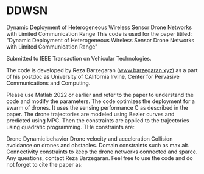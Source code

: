 # DDWSN
Dynamic Deployment of Heterogeneous Wireless Sensor Drone Networks with Limited Communication Range
This code is used for the paper titiled:
"Dynamic Deployment of Heterogeneous Wireless Sensor Drone Networks with Limited Communication Range"

Submitted to IEEE Transaction on Vehicular Technologies.

The code is developed by Reza Barzegaran (www.barzegaran.xyz) as a part of his postdoc as University of CAlifornia Irvine, Center for Pervasive Communications and Computing.

Please use Matlab 2022 or earlier and refer to the paper to understand the code and modify the parameters. The code optimizes the deployment for a swarm of drones. It uses the sensing performance C as described in the paper. The drone trajectories are modeled using Bezier curves and predicted using MPC. Then the constraints are applied to the trajectories using quadratic programming. THe constraints are:

Drone Dynamic behavior
Drone velocity and acceleration
Collision avoidance on drones and obstacles.
Domain constraints such as max alt.
Connectivity constraints to keep the drone networks connected and sparce.
Any questions, contact Reza Barzegaran. Feel free to use the code and do not forget to cite the paper as:
